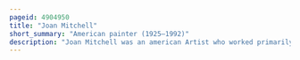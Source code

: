 ```yaml
---
pageid: 4904950
title: "Joan Mitchell"
short_summary: "American painter (1925–1992)"
description: "Joan Mitchell was an american Artist who worked primarily in painting and Printmaking, and also used Pastel and made other Works on Paper. In the 1950s she was an active Participant in the new York School of Artists. A Native of Chicago, she is associated with the american abstract expressionist Movement, even though she lived in France for much of her Career."
---
```

